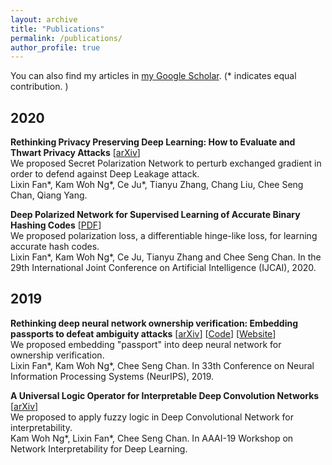```yaml
---
layout: archive
title: "Publications"
permalink: /publications/
author_profile: true
---
```


You can also find my articles in [my Google Scholar](https://scholar.google.com/citations?user=HxEQkLoAAAAJ&hl=en).
(* indicates equal contribution. )

2020
------
**Rethinking Privacy Preserving Deep Learning: How to Evaluate and Thwart Privacy Attacks** \[[arXiv](https://arxiv.org/abs/2006.11601)\]
<br>We proposed Secret Polarization Network to perturb exchanged gradient in order to defend against Deep Leakage attack.
<br>Lixin Fan\*, Kam Woh Ng\*, Ce Ju\*, Tianyu Zhang, Chang Liu, Chee Seng Chan, Qiang Yang.

**Deep Polarized Network for Supervised Learning of Accurate Binary Hashing Codes** \[[PDF](https://www.ijcai.org/Proceedings/2020/0115.pdf)\]
<br>We proposed polarization loss, a differentiable hinge-like loss, for learning accurate hash codes.
<br>Lixin Fan\*, Kam Woh Ng\*, Ce Ju, Tianyu Zhang and Chee Seng Chan. In the 29th International Joint Conference on Artificial Intelligence (IJCAI), 2020.

2019
------
**Rethinking deep neural network ownership verification: Embedding passports to defeat ambiguity attacks** \[[arXiv](https://arxiv.org/abs/1909.07830)\] \[[Code](https://github.com/kamwoh/DeepIPR)\] \[[Website](https://kamwoh.github.io/DeepIPR/)\]
<br>We proposed embedding "passport" into deep neural network for ownership verification.
<br>Lixin Fan\*, Kam Woh Ng\*, Chee Seng Chan. In 33th Conference on Neural Information Processing Systems (NeurIPS), 2019.

**A Universal Logic Operator for Interpretable Deep Convolution Networks** \[[arXiv](https://arxiv.org/abs/1901.08551)\]
<br>We proposed to apply fuzzy logic in Deep Convolutional Network for interpretability.
<br>Kam Woh Ng\*, Lixin Fan\*, Chee Seng Chan. In AAAI-19 Workshop on Network Interpretability for Deep Learning.
